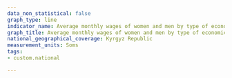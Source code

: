 ```yaml
---
data_non_statistical: false
graph_type: line
indicator_name: Average monthly wages of women and men by type of economic activity
graph_title: Average monthly wages of women and men by type of economic activity
national_geographical_coverage: Kyrgyz Republic
measurement_units: Soms
tags:
- custom.national

---
```


